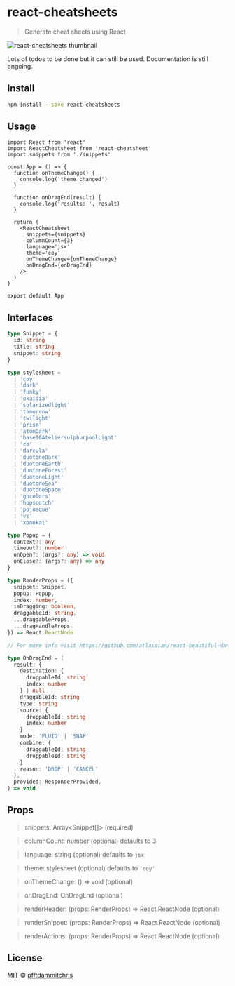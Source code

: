 # react-cheatsheets

> Generate cheat sheets using React

![react-cheatsheets thumbnail](https://pfftdammitchris-react.s3-us-west-1.amazonaws.com/react-cheatsheets/thumbnail.jpg)

Lots of todos to be done but it can still be used. Documentation is still ongoing.

## Install

```bash
npm install --save react-cheatsheets
```

## Usage

```tsx
import React from 'react'
import ReactCheatsheet from 'react-cheatsheet'
import snippets from './snippets'

const App = () => {
  function onThemeChange() {
    console.log('theme changed')
  }

  function onDragEnd(result) {
    console.log('results: ', result)
  }

  return (
    <ReactCheatsheet
      snippets={snippets}
      columnCount={3}
      language='jsx'
      theme='coy'
      onThemeChange={onThemeChange}
      onDragEnd={onDragEnd}
    />
  )
}

export default App
```

## Interfaces

```ts
type Snippet = {
  id: string
  title: string
  snippet: string
}

type stylesheet =
  | 'coy'
  | 'dark'
  | 'funky'
  | 'okaidia'
  | 'solarizedlight'
  | 'tomorrow'
  | 'twilight'
  | 'prism'
  | 'atomDark'
  | 'base16AteliersulphurpoolLight'
  | 'cb'
  | 'darcula'
  | 'duotoneDark'
  | 'duotoneEarth'
  | 'duotoneForest'
  | 'duotoneLight'
  | 'duotoneSea'
  | 'duotoneSpace'
  | 'ghcolors'
  | 'hopscotch'
  | 'pojoaque'
  | 'vs'
  | 'xonokai'

type Popup = {
  context?: any
  timeout?: number
  onOpen?: (args?: any) => void
  onClose?: (args?: any) => any
}

type RenderProps = ({
  snippet: Snippet,
  popup: Popup,
  index: number,
  isDragging: boolean,
  draggableId: string,
  ...draggableProps,
  ...dragHandleProps
}) => React.ReactNode

// For more info visit https://github.com/atlassian/react-beautiful-dnd/blob/master/docs/guides/types.md

type OnDragEnd = (
  result: {
    destination: {
      droppableId: string
      index: number
    } | null
    draggableId: string
    type: string
    source: {
      droppableId: string
      index: number
    }
    mode: 'FLUID' | 'SNAP'
    combine: {
      draggableId: string
      droppableId: string
    }
    reason: 'DROP' | 'CANCEL'
  },
  provided: ResponderProvided,
) => void
```

## Props

> snippets: Array<Snippet[]> (required)

> columnCount: number (optional) defaults to 3

> language: string (optional) defaults to `jsx`

> theme: stylesheet (optional) defaults to `'coy'`

> onThemeChange: () => void (optional)

> onDragEnd: OnDragEnd (optional)

> renderHeader: (props: RenderProps) => React.ReactNode (optional)

> renderSnippet: (props: RenderProps) => React.ReactNode (optional)

> renderActions: (props: RenderProps) => React.ReactNode (optional)

## License

MIT © [pfftdammitchris](https://github.com/pfftdammitchris)

